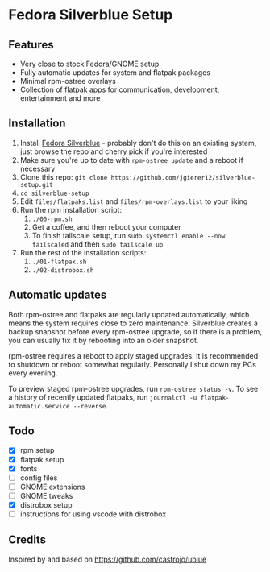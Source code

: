 # Fedora Silverblue Setup

## Features

- Very close to stock Fedora/GNOME setup
- Fully automatic updates for system and flatpak packages
- Minimal rpm-ostree overlays
- Collection of flatpak apps for communication, development, entertainment and more

## Installation

1. Install [Fedora Silverblue](https://docs.fedoraproject.org/en-US/fedora-silverblue/installation/) - probably don't do this on an existing system, just browse the repo and cherry pick if you're interested
2. Make sure you're up to date with `rpm-ostree update` and a reboot if necessary
3. Clone this repo: `git clone https://github.com/jgierer12/silverblue-setup.git`
4. `cd silverblue-setup`
5. Edit `files/flatpaks.list` and `files/rpm-overlays.list` to your liking
6. Run the rpm installation script:
   1. `./00-rpm.sh`
   2. Get a coffee, and then reboot your computer
   3. To finish tailscale setup, run `sudo systemctl enable --now tailscaled` and then `sudo tailscale up`
7. Run the rest of the installation scripts:
   1. `./01-flatpak.sh`
   2. `./02-distrobox.sh`

## Automatic updates

Both rpm-ostree and flatpaks are regularly updated automatically, which means the system requires close to zero maintenance. Silverblue creates a backup snapshot before every rpm-ostree upgrade, so if there is a problem, you can usually fix it by rebooting into an older snapshot.

rpm-ostree requires a reboot to apply staged upgrades. It is recommended to shutdown or reboot somewhat regularly. Personally I shut down my PCs every evening.

To preview staged rpm-ostree upgrades, run `rpm-ostree status -v`. To see a history of recently updated flatpaks, run `journalctl -u flatpak-automatic.service --reverse`.

## Todo

- [x] rpm setup
- [x] flatpak setup
- [x] fonts
- [ ] config files
- [ ] GNOME extensions
- [ ] GNOME tweaks
- [x] distrobox setup
- [ ] instructions for using vscode with distrobox

## Credits

Inspired by and based on https://github.com/castrojo/ublue
